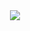 <div align="center">
  <img src="https://github.com/mk975025/mk975025/blob/main/README.svg">
</div>

